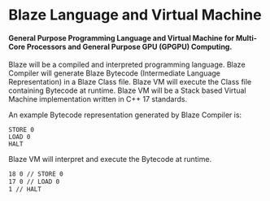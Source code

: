 # Blaze Language and Virtual Machine

#### General Purpose Programming Language and Virtual Machine for Multi-Core Processors and General Purpose GPU (GPGPU) Computing.

Blaze will be a compiled and interpreted programming language. Blaze Compiler will generate Blaze Bytecode (Intermediate Language Representation) in a Blaze Class file. Blaze VM will execute the Class file containing Bytecode at runtime. Blaze VM will be a Stack based Virtual Machine implementation written in C++ 17 standards.

An example Bytecode representation generated by Blaze Compiler is:

```PUSH 42
STORE 0
LOAD 0 
HALT
```

Blaze VM will interpret and execute the Bytecode at runtime.

```2 42 // PUSH 42
18 0 // STORE 0
17 0 // LOAD 0
1 // HALT
```
